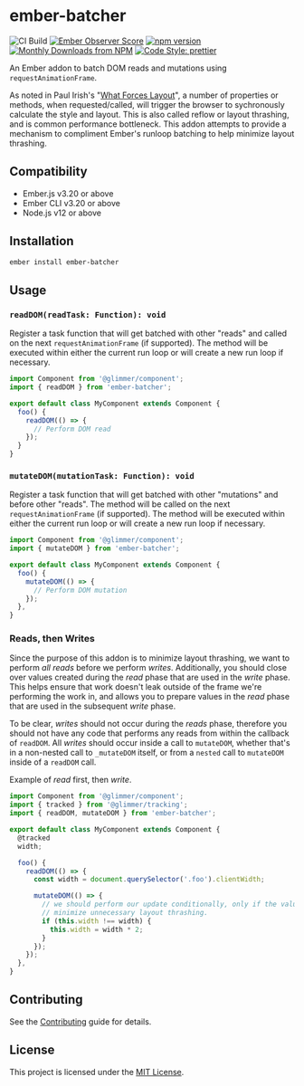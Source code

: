 # ember-batcher

![CI Build](https://github.com/ember-batcher/ember-batcher/workflows/CI%20Build/badge.svg)
[![Ember Observer Score](https://emberobserver.com/badges/ember-batcher.svg)](https://emberobserver.com/addons/ember-batcher)
[![npm version](https://badge.fury.io/js/ember-batcher.svg)](https://badge.fury.io/js/ember-batcher)
[![Monthly Downloads from NPM](https://img.shields.io/npm/dm/ember-batcher.svg?style=flat-square)](https://www.npmjs.com/package/ember-batcher)
[![Code Style: prettier](https://img.shields.io/badge/code_style-prettier-ff69b4.svg?style=flat-square)](#badge)

An Ember addon to batch DOM reads and mutations using `requestAnimationFrame`.

As noted in Paul Irish's "[What Forces Layout](https://gist.github.com/paulirish/5d52fb081b3570c81e3a)", a number of properties or methods, when requested/called, will trigger the browser to sychronously calculate the style and layout. This is also called reflow or layout thrashing, and is common performance bottleneck. This addon attempts to provide a mechanism to compliment Ember's runloop batching to help minimize layout thrashing.

## Compatibility

* Ember.js v3.20 or above
* Ember CLI v3.20 or above
* Node.js v12 or above

## Installation

```bash
ember install ember-batcher
```

## Usage

### `readDOM(readTask: Function): void`

Register a task function that will get batched with other "reads" and called on the next `requestAnimationFrame` (if supported). The method will be executed within either the current run loop or will create a new run loop if necessary.

```js
import Component from '@glimmer/component';
import { readDOM } from 'ember-batcher';

export default class MyComponent extends Component {
  foo() {
    readDOM(() => {
      // Perform DOM read
    });
  }
}
```

### `mutateDOM(mutationTask: Function): void`

Register a task function that will get batched with other "mutations" and before other "reads". The method will be called on the next `requestAnimationFrame` (if supported). The method will be executed within either the current run loop or will create a new run loop if necessary.

```js
import Component from '@glimmer/component';
import { mutateDOM } from 'ember-batcher';

export default class MyComponent extends Component {
  foo() {
    mutateDOM(() => {
      // Perform DOM mutation
    });
  },
}
```

### Reads, then Writes

Since the purpose of this addon is to minimize layout thrashing, we want to perform _all_ _reads_ before we perform _writes_. Additionally, you should close over values created during the _read_ phase that are used in the _write_ phase. This helps ensure that work doesn't leak outside of the frame we're performing the work in, and allows you to prepare values in the _read_ phase that are used in the subsequent _write_ phase.

To be clear, _writes_ should not occur during the _reads_ phase, therefore you should not have any code that performs any reads from within the callback of `readDOM`. All _writes_ should occur inside a call to `mutateDOM`, whether that's in a non-nested call to `_mutateDOM` itself, or from a `nested` call to `mutateDOM` inside of a `readDOM` call.

Example of _read_ first, then _write_.

```js
import Component from '@glimmer/component';
import { tracked } from '@glimmer/tracking';
import { readDOM, mutateDOM } from 'ember-batcher';

export default class MyComponent extends Component {
  @tracked
  width;

  foo() {
    readDOM(() => {
      const width = document.querySelector('.foo').clientWidth;

      mutateDOM(() => {
        // we should perform our update conditionally, only if the value of width changes. This helps
        // minimize unnecessary layout thrashing.
        if (this.width !== width) {
          this.width = width * 2;
        }
      });
    });
  },
}
```

## Contributing

See the [Contributing](CONTRIBUTING.md) guide for details.

## License

This project is licensed under the [MIT License](LICENSE.md).
